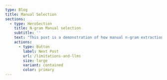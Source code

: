 ```yaml
---
type: Blog
title: Manual Selection
sections:
  - type: HeroSection
    title: N-gram Manual selection
    subtitle: ''
    text: "This post is a demonstration of how manual n-gram extraction and selection will work in practice. Once n-grams have been extracted and ranked by both frequency and relevance, phrases and combinations of words that align with one or more ‘disgust categories’ outlined in the previous post will be identified. This will illustrate how bigrams and trigrams will be selected based on their relevance to the expression of disgust.\n\n### Example showing n-gram extraction and selection in practice:\n\nAs covered previously, Haidt posits that references to hygiene and references to outgroups as animals- especially pests- are both indicative of disgust. Given that, consider the following hypothetical comment section excerpt:\_\n\n*   This is getting ridiculous. Filthy rats. We need to clean up our country.\n    *   Immigrants aren’t the problem, it’s ignorant people like you that are. They are not filthy, and they are not rats- they’re people just like you and me.\n        *   Whatever, snowflake.\n*   Unbelievable, letting so many in when unemployment is so high!!\n    *   Immigrants do the jobs we don’t want to do. What’s the problem with that?\n*   This country is infested with rats now.\n    *   Yeah, this country has been going to the dogs for years now.\n*   Immigration goes up and crime rates are through the roof. Politicians are too scared to do what we all know needs to be done to clean up the streets. What a joke.\n    *   They’re corrupt!!\n\nExamples of bigrams which would pass manual selection:\_\n\n*   “country, infest”\n\n*   “filthy, rats”\n\n*   “rats, infest”\n\n*   “they, filthy”\n\n*   “they, rats”\n\n*   “clean, up”\n\n*   “clean, streets”\n\nExamples of trigrams which would pass manual selection:\_\n\n*   “country, rats, infest”\n\n*   “clean, rats, country”\n\n*   “they, are, rats”\n\n*   “country, clean, up”\n\n*   “crime, clean, streets”\n\nExamples of bigrams which would not pass manual selection:\n\n*   “immigration, up”\n\n*   “immigration, country”\n\n*   “immigrant, problem”\n\nExamples of trigrams which would not pass manual selection:\n\n*   “immigrants, job, want”\n\n*   “ridiculous, need, country”\n\n*   \"immigration, politician, know\"\n\n"
    actions:
      - type: Button
        label: Next Post
        url: /limitations-and-llms
        size: large
        variant: contained
        color: primary
---
```

